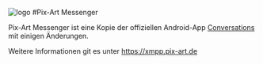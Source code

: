 ![logo](https://xmpp.pix-art.de/images/logo.png)
#Pix-Art Messenger

Pix-Art Messenger ist eine Kopie der offiziellen Android-App [Conversations](https://github.com/siacs/Conversations) mit einigen Änderungen.

Weitere Informationen git es unter https://xmpp.pix-art.de
